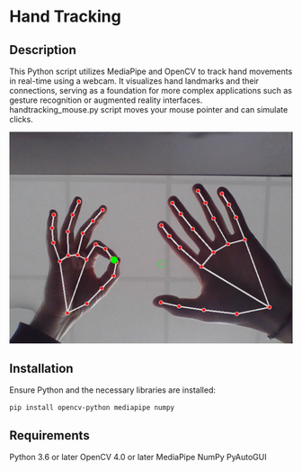 # Hand Tracking 

## Description
This Python script utilizes MediaPipe and OpenCV to track hand movements in real-time using a webcam. It visualizes hand landmarks and their connections, serving as a foundation for more complex applications such as gesture recognition or augmented reality interfaces.
<br /> 
handtracking_mouse.py script moves your mouse pointer and can simulate clicks.

![Hand Tracking](./handtrack.png)

## Installation
Ensure Python and the necessary libraries are installed:
```
pip install opencv-python mediapipe numpy
```

## Requirements
Python 3.6 or later
OpenCV 4.0 or later
MediaPipe
NumPy
PyAutoGUI


